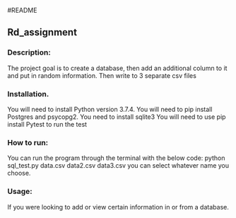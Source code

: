 #README
## Rd_assignment

### Description:
The project goal is to create a database, then add an additional column to it and put in random information. Then write to 3 separate csv files

### Installation.
You will need to install Python version 3.7.4.
You will need to pip install Postgres and psycopg2.
You need to install sqlite3
You will need to use pip install Pytest to run the test

### How to run:
You can run the program through the terminal with the below code:
python sql_test.py data.csv data2.csv data3.csv
you can select whatever name you choose.

### Usage:
If you were looking to add or view certain information in or from a database.
